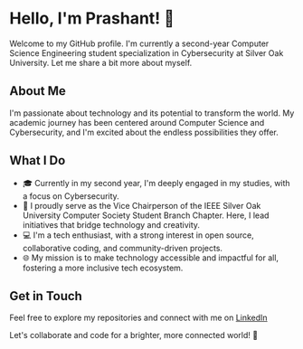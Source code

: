 # Hello, I'm Prashant! 👋

Welcome to my GitHub profile. I'm currently a second-year Computer Science Engineering student specialization in Cybersecurity at Silver Oak University. Let me share a bit more about myself.

## About Me

I'm passionate about technology and its potential to transform the world. My academic journey has been centered around Computer Science and Cybersecurity, and I'm excited about the endless possibilities they offer.

## What I Do

- 🎓 Currently in my second year, I'm deeply engaged in my studies, with a focus on Cybersecurity.
- 💼 I proudly serve as the Vice Chairperson of the IEEE Silver Oak University Computer Society Student Branch Chapter. Here, I lead initiatives that bridge technology and creativity.
- 💻 I'm a tech enthusiast, with a strong interest in open source, collaborative coding, and community-driven projects.
- 🌐 My mission is to make technology accessible and impactful for all, fostering a more inclusive tech ecosystem.

## Get in Touch

Feel free to explore my repositories and connect with me on [LinkedIn](https://www.linkedin.com/in/prashantchettiyar)

Let's collaborate and code for a brighter, more connected world! 🚀
